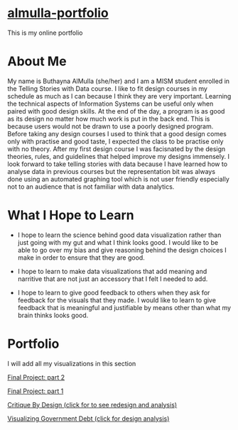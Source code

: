 # [almulla-portfolio](https://bamulla.github.io/almulla-portfolio/)
This is my online portfolio



# About Me
My name is Buthayna AlMulla (she/her) and I am a MISM student enrolled in the Telling Stories with Data course. I like to fit design courses in my schedule as much as I can because I think they are very important. Learning the technical aspects of Information Systems can be useful only when paired with good design skills. At the end of the day, a program is as good as its design no matter how much work is put in the back end. This is because users would not be drawn to use a poorly designed program. Before taking any design courses I used to think that a good design comes only with practise and good taste, I expected the class to be practise only with no theory. After my first design course I was facisnated by the design theories, rules, and guidelines that helped improve my designs immensely. I look forward to take telling stories with data because I have learned how to analyse data in previous courses but the representation bit was always done using an automated graphing tool which is not user friendly especially not to an audience that is not familiar with data analytics. 

# What I Hope to Learn
- I hope to learn the science behind good data visualization rather than just going with my gut and what I think looks good. I would like to be able to go over my bias and give reasoning behind the design choices I make in order to ensure that they are good. 

- I hope to learn to make data visualizations that add meaning and narritive that are not just an accessory that I felt I needed to add. 

- I hope to learn to give good feedback to others when they ask for feedback for the visuals that they made. I would like to learn to give feedback that is meaningful and justifiable by means other than what my brain thinks looks good. 

# Portfolio
I will add all my visualizations in this section

[Final Project: part 2](/finalProjectPart2.md)

[Final Project: part 1](/final_project_ButhaynaAlMulla.md)

[Critique By Design (click for to see redesign and analysis)](/CritiqueByDesign.md)

[Visualizing Government Debt (click for design analysis)](/dataviz2.md)
<div class="flourish-embed flourish-scatter" data-src="visualisation/5296701"><script src="https://public.flourish.studio/resources/embed.js"></script></div>

<div class="flourish-embed flourish-chart" data-src="visualisation/5259400"><script src="https://public.flourish.studio/resources/embed.js"></script></div>

